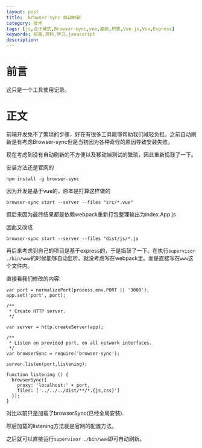 ```yaml
---
layout: post
title:  Browser-sync 自动刷新
category: 技术
tags: [js,设计模式,Browser-sync,vue,基础,积累,Vue.js,Vue,Express]
keywords: 前端,资料,学习,javascript
description: 
---
```


# 前言

这只是一个工具使用记录。

# 正文

前端开发免不了繁琐的步骤，好在有很多工具能够帮助我们减轻负担。之前自动刷新是有考虑Browser-sync但是当初因为各种奇怪的原因导致安装失败。

现在考虑到没有自动刷新的不方便以及移动端测试的繁琐，因此重新捣鼓了一下。

安装方法还是官网的

`npm install -g browser-sync`

因为开发是基于vue的，原本是打算这样做的

`browser-sync start --server --files "src/*.vue"
`

但后来因为最终结果都是依赖webpack重新打包整理输出为index.App.js

因此又改成

`browser-sync start --server --files "dist/js/*.js
`

再后来考虑到自己的项目是基于express的，于是捣鼓了一下。在执行`supervisor ./bin/www`的时候能够自动监听。就没考虑写在webpack里。而是直接写在`www`这个文件内。

直接看我们修改的内容:

```
var port = normalizePort(process.env.PORT || '3000');
app.set('port', port);

/**
 * Create HTTP server.
 */

var server = http.createServer(app);

/**
 * Listen on provided port, on all network interfaces.
 */
var browserSync = require('browser-sync');

server.listen(port,listening);

function listening () {
  browserSync({
    proxy: 'localhost:' + port,
    files: ['../../../dist/**/*.{js,css}']
  });
}

```

对比以前只是加载了browserSync(已经全局安装).

然后加载的listening方法就是官网的配置方法。

之后就可以直接运行`supervisor ./bin/www`即可自动刷新。



